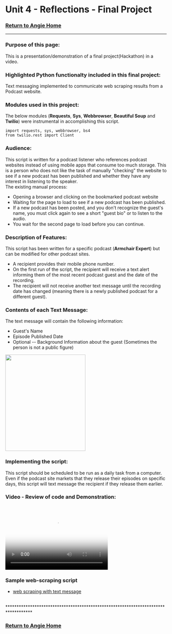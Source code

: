 # Unit 4 - Reflections - Final Project 
### [Return to Angie Home](https://angie-gh.github.io/adix.github.io/)


*********************************************************************************** 

### Purpose of this page:
This is a presentation/demonstration of a final project(Hackathon) in a video.

### Highlighted Python functionalty included in this final project:
Text messaging implemented to communicate web scraping results from a Podcast website.

### Modules used in this project:  
The below modules (**Requests**, **Sys**, **Webbrowser**, **Beautiful Soup** and **Twilio**) were instrumental in accomplishing this script.
```
import requests, sys, webbrowser, bs4
from twilio.rest import Client
```

### Audience:  
This script is written for a podcast listener who references podcast websites instead of using mobile apps that consume too much storage.
This is a person who does not like the task of manually "checking" the website to see if a new podcast has been published and whether they have any interest in listening to the speaker.<br/>
The existing manual process:</br>
- Opening a browser and clicking on the bookmarked podcast website 
- Waiting for the page to load to see if a new podcast has been published.
- If a new podcast has been posted, and you don't recognize the guest's name, you must click again to see a short "guest bio" or to listen to the audio.
- You wait for the second page to load before you can continue.

### Description of Features:  
This script has been written for a specific podcast (**Armchair Expert**) but can be modified for other podcast sites.
- A recipient provides their mobile phone number.</br>  
- On the first run of the script, the recipient will receive a text alert informing them of the most recent podcast guest and the date of the recording.</br>
- The recipient will not receive another text message until the recording date has changed (meaning there is a newly published podcast for a different guest).

### Contents of each Text Message:  
The text message will contain the following information: 
- Guest's Name</br> 
- Episode Published Date</br> 
- Optional -- Background Information about the guest (Sometimes the person is not a public figure)</br>
<img src="https://raw.githubusercontent.com/Angie-gh/adix.github.io/master/screenshot_sample_text_msg.jpg" height="300" width="250">

### Implementing the script:
This script should be scheduled to be run as a daily task from a computer.  Even if the podcast site markets that they release 
their episodes on specific days, this script will text message the recipient if they release them earlier.

### Video - Review of code and Demonstration:
<video src="testrecording1.mp4" poster="poster1.jpg" width="320" height="200" controls preload></video>

### Sample web-scraping script
- [web scraping with text message](https://github.com/Angie-gh/unit2/blob/master/photoresister_withImageDisplays_githubversion.py)
<br/>
*********************************************************************************** 

### [Return to Angie Home](https://angie-gh.github.io/adix.github.io/)


